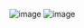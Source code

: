 ![image](https://github.com/bo-gyeong/Algo/assets/58285947/69ddbc22-bc09-4e7e-b2a4-d7650dc8aa7e)
![image](https://github.com/bo-gyeong/Algo/assets/58285947/67ad1a2f-c939-4533-ab5c-26a57f1567cc)

